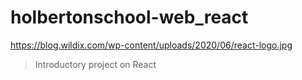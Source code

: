 # holbertonschool-web_react
https://blog.wildix.com/wp-content/uploads/2020/06/react-logo.jpg
> Introductory project on React
